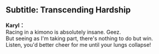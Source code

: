 # 

  
## Subtitle: Transcending Hardship
  
**Karyl：**  
Racing in a kimono is absolutely insane. Geez.  
But seeing as I'm taking part, there's nothing to do but win.  
Listen, you'd better cheer for me until your lungs collapse!  
